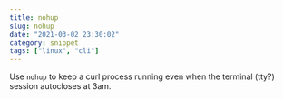 ```yaml
---
title: nohup
slug: nohup
date: "2021-03-02 23:30:02"
category: snippet
tags: ["linux", "cli"]
---
```


Use `nohup` to keep a curl process running even when the terminal (tty?) session autocloses at 3am.
